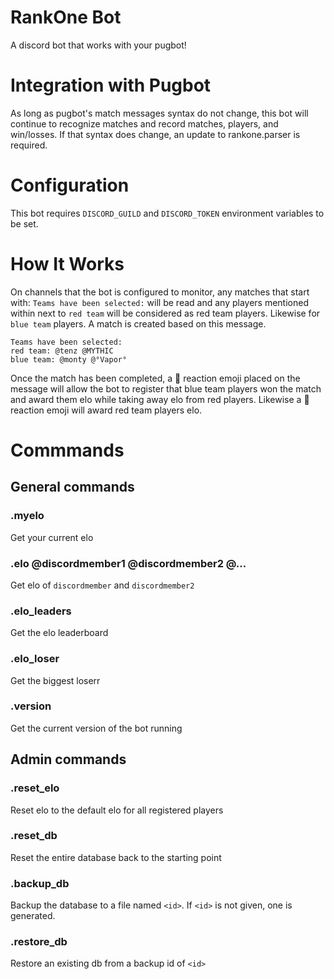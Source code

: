 # RankOne Bot
A discord bot that works with your pugbot!

# Integration with Pugbot
As long as pugbot's match messages syntax do not change, this bot will continue to recognize matches and record matches, players, and win/losses. If that syntax does change, an update to rankone.parser is required.

# Configuration
This bot requires `DISCORD_GUILD` and `DISCORD_TOKEN` environment variables to be set.

# How It Works
On channels that the bot is configured to monitor, any matches that start with:
`Teams have been selected:` will be read and any players mentioned within next to `red team` will be considered as red team players. Likewise for `blue team` players. A match is created based on this message.

```
Teams have been selected:
red team: @tenz @MYTHIC
blue team: @monty @°Vapor°
```

Once the match has been completed, a 🔵 reaction emoji placed on the message will allow the bot to register that blue team players won the match and award them elo while taking away elo from red players. Likewise a 🔴 reaction emoji will award red team players elo.


# Commmands

## General commands

### .myelo
Get your current elo

### .elo @discordmember1 @discordmember2 @...
Get elo of `discordmember` and `discordmember2`

### .elo_leaders
Get the elo leaderboard

### .elo_loser
Get the biggest loserr

### .version
Get the current version of the bot running

## Admin commands

### .reset_elo
Reset elo to the default elo for all registered players

### .reset_db
Reset the entire database back to the starting point

### .backup_db <id>
Backup the database to a file named `<id>`. If `<id>` is not given, one is generated.

### .restore_db <id>
Restore an existing db from a backup id of `<id>`
